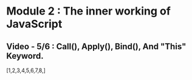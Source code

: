 # Module 2 : The inner working of JavaScript

## Video - 5/6 : Call(), Apply(), Bind(), And "This" Keyword.


[1,2,3,4,5,6,7,8,]